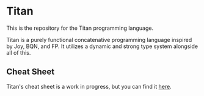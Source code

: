 # Titan
This is the repository for the Titan programming language.

Titan is a purely functional concatenative programming language inspired by Joy, BQN, and FP. It utilizes a dynamic and strong type system alongside all of this.

## Cheat Sheet
Titan's cheat sheet is a work in progress, but you can find it [here](docs/CHEATSHEET.md).